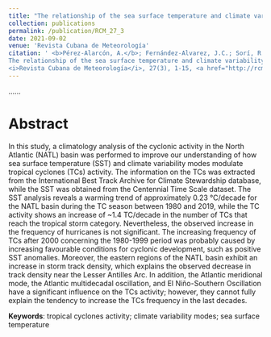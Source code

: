 ```yaml
---
title: "The relationship of the sea surface temperature and climate variability modes with the North Atlantic tropical cyclones activity"
collection: publications
permalink: /publication/RCM_27_3
date: 2021-09-02
venue: 'Revista Cubana de Meteorología'
citation: ' <b>Pérez-Alarcón, A.</b>; Fernández-Alvarez, J.C.; Sorí, R.; Nieto, R.; Gimeno, L. (2021).
The relationship of the sea surface temperature and climate variability modes with the North Atlantic tropical cyclones activity.
<i>Revista Cubana de Meteorología</i>, 27(3), 1-15, <a href="http://rcm.insmet.cu/index.php/rcm/article/view/575/1145" target="blank">http://rcm.insmet.cu/index.php/rcm/article/view/575/1145</a>'
---
```


......  

# Abstract

In this study, a climatology analysis of the cyclonic activity in the North Atlantic (NATL) basin was performed to improve our understanding of how sea surface 
temperature (SST) and climate variability modes modulate tropical cyclones (TCs) activity. The information on the TCs was extracted from the International Best 
Track Archive for Climate Stewardship database, while the SST was obtained from the Centennial Time Scale dataset. The SST analysis reveals a warming trend of 
approximately 0.23 °C/decade for the NATL basin during the TC season between 1980 and 2019, while the TC activity shows an increase of ~1.4 TC/decade in the
number of TCs that reach the tropical storm category. Nevertheless, the observed increase in the frequency of hurricanes is not significant. The increasing
frequency of TCs after 2000 concerning the 1980-1999 period was probably caused by increasing favourable conditions for cyclonic development, such as positive
SST anomalies. Moreover, the eastern regions of the NATL basin exhibit an increase in storm track density, which explains the observed decrease in track density 
near the Lesser Antilles Arc. In addition, the Atlantic meridional mode, the Atlantic multidecadal oscillation, and El Niño-Southern Oscillation have a 
significant influence on the TCs activity; however, they cannot fully explain the tendency to increase the TCs frequency in the last decades.

<b>Keywords</b>: tropical cyclones activity; climate variability modes; sea surface temperature


